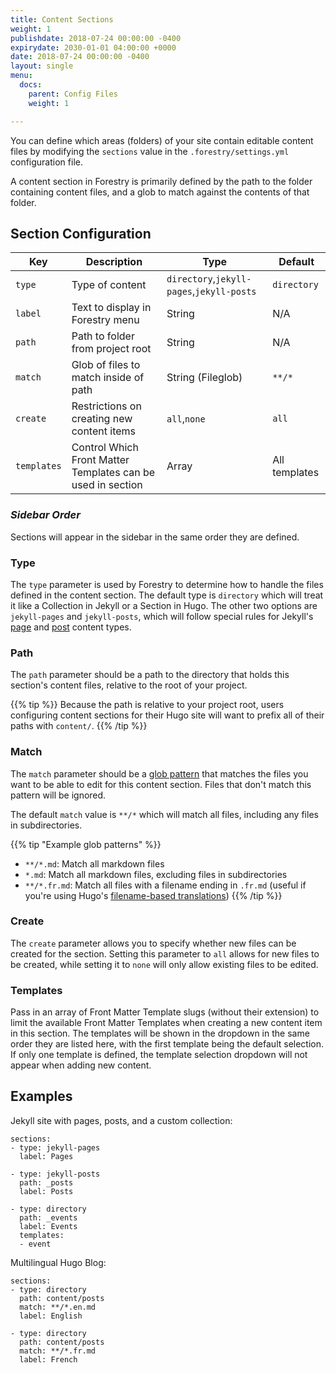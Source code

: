 ```yaml
---
title: Content Sections
weight: 1
publishdate: 2018-07-24 00:00:00 -0400
expirydate: 2030-01-01 04:00:00 +0000
date: 2018-07-24 00:00:00 -0400
layout: single
menu:
  docs:
    parent: Config Files
    weight: 1

---
```


You can define which areas (folders) of your site contain editable content files by modifying the `sections` value in the `.forestry/settings.yml` configuration file.

A content section in Forestry is primarily defined by the path to the folder containing content files, and a glob to match against the contents of that folder.

## Section Configuration

| Key | Description | Type | Default |
| --- | --- | --- | --- |
| `type` | Type of content | `directory`,`jekyll-pages`,`jekyll-posts` | `directory` |
| `label` | Text to display in Forestry menu | String | N/A |
| `path` | Path to folder from project root | String | N/A |
| `match` | Glob of files to match inside of path | String (Fileglob) | `**/*` |
| `create` | Restrictions on creating new content items | `all`,`none` | `all` |
| `templates` | Control Which Front Matter Templates can be used in section | Array | All templates |

### _Sidebar Order_

Sections will appear in the sidebar in the same order they are defined.


### Type

The `type` parameter is used by Forestry to determine how to handle the files defined in the content section. The default type is `directory` which will treat it like a Collection in Jekyll or a Section in Hugo. The other two options are `jekyll-pages` and `jekyll-posts`, which will follow special rules for Jekyll's [page](https://jekyllrb.com/docs/pages/) and [post](https://jekyllrb.com/docs/posts/) content types.

### Path

The `path` parameter should be a path to the directory that holds this section's content files, relative to the root of your project.

{{% tip %}}
Because the path is relative to your project root, users configuring content sections for their Hugo site will want to prefix all of their paths with `content/`.
{{% /tip %}}

### Match

The `match` parameter should be a [glob pattern](https://en.wikipedia.org/wiki/Glob_(programming)) that matches the files you want to be able to edit for this content section. Files that don't match this pattern will be ignored.

The default `match` value is `**/*` which will match all files, including any files in subdirectories.

{{% tip "Example glob patterns" %}}
- `**/*.md`: Match all markdown files
- `*.md`: Match all markdown files, excluding files in subdirectories
- `**/*.fr.md`: Match all files with a filename ending in `.fr.md` (useful if you're using Hugo's [filename-based translations](https://gohugo.io/content-management/multilingual/#translation-by-filename))
{{% /tip %}}

### Create

The `create` parameter allows you to specify whether new files can be created for the section. Setting this parameter to `all` allows for new files to be created, while setting it to `none` will only allow existing files to be edited.

### Templates

Pass in an array of Front Matter Template slugs (without their extension) to limit the available Front Matter Templates when creating a new content item in this section. The templates will be shown in the dropdown in the same order they are listed here, with the first template being the default selection. If only one template is defined, the template selection dropdown will not appear when adding new content.

## Examples

Jekyll site with pages, posts, and a custom collection:

```
sections:
- type: jekyll-pages
  label: Pages

- type: jekyll-posts
  path: _posts
  label: Posts

- type: directory
  path: _events
  label: Events
  templates:
  - event
```


Multilingual Hugo Blog:

```
sections:
- type: directory
  path: content/posts
  match: **/*.en.md
  label: English

- type: directory
  path: content/posts
  match: **/*.fr.md
  label: French
```
